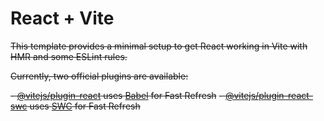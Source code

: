 # React + Vite

~~This template provides a minimal setup to get React working in Vite with HMR and some ESLint rules.~~

~~Currently, two official plugins are available:~~

~~- [@vitejs/plugin-react](https://github.com/vitejs/vite-plugin-react/blob/main/packages/plugin-react/README.md) uses [Babel](https://babeljs.io/) for Fast Refresh~~
~~- [@vitejs/plugin-react-swc](https://github.com/vitejs/vite-plugin-react-swc) uses [SWC](https://swc.rs/) for Fast Refresh~~
